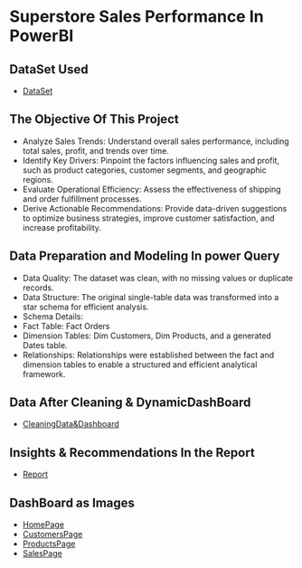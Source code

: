 # Superstore Sales Performance In PowerBI
## DataSet Used
- <a href="https://github.com/Shahdgmal/Superstore_Sales_Performance_POWERBI/blob/main/Sample%20-%20Superstore-data.xlsx">DataSet</a>

## The Objective Of This Project 
- Analyze Sales Trends: Understand overall sales performance, including total sales, profit, and trends over time.
- Identify Key Drivers: Pinpoint the factors influencing sales and profit, such as product categories, customer segments, and geographic regions.
- Evaluate Operational Efficiency: Assess the effectiveness of shipping and order fulfillment processes.
- Derive Actionable Recommendations: Provide data-driven suggestions to optimize business strategies, improve customer satisfaction, and increase profitability.

## Data Preparation and Modeling In power Query
- Data Quality: The dataset was clean, with no missing values or duplicate records.
- Data Structure: The original single-table data was transformed into a star schema for efficient analysis.
- Schema Details:
- Fact Table: Fact Orders
- Dimension Tables: Dim Customers, Dim Products, and a generated Dates table.
- Relationships: Relationships were established between the fact and dimension tables to enable a structured and efficient analytical framework.

## Data After Cleaning & DynamicDashBoard
- <a href="https://github.com/Shahdgmal/Superstore_Sales_Performance_POWERBI/blob/main/Superstore_Analysis.pbix">CleaningData&Dashboard</a>

## Insights & Recommendations In the Report
- <a href="https://github.com/Shahdgmal/Superstore_Sales_Performance_POWERBI/blob/main/Report.pdf">Report</a>

## DashBoard as Images
- <a href="https://github.com/Shahdgmal/Superstore_Sales_Performance_POWERBI/blob/main/home.png">HomePage</a>
- <a href="https://github.com/Shahdgmal/Superstore_Sales_Performance_POWERBI/blob/main/Customers.png">CustomersPage</a>
- <a href="https://github.com/Shahdgmal/Superstore_Sales_Performance_POWERBI/blob/main/Products.png">ProductsPage</a>
- <a href="https://github.com/Shahdgmal/Superstore_Sales_Performance_POWERBI/blob/main/Sales.png">SalesPage</a>
